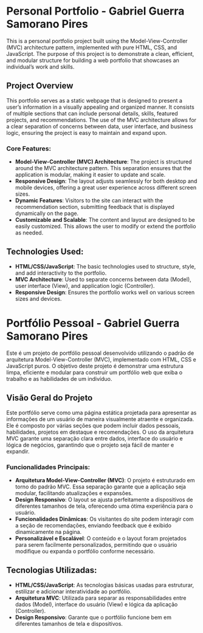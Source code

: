 # Personal Portfolio - Gabriel Guerra Samorano Pires

This is a personal portfolio project built using the Model-View-Controller (MVC) architecture pattern, implemented with pure HTML, CSS, and JavaScript. The purpose of this project is to demonstrate a clean, efficient, and modular structure for building a web portfolio that showcases an individual’s work and skills.

## Project Overview
This portfolio serves as a static webpage that is designed to present a user’s information in a visually appealing and organized manner. It consists of multiple sections that can include personal details, skills, featured projects, and recommendations. The use of the MVC architecture allows for a clear separation of concerns between data, user interface, and business logic, ensuring the project is easy to maintain and expand upon.

### Core Features:
- **Model-View-Controller (MVC) Architecture**: The project is structured around the MVC architecture pattern. This separation ensures that the application is modular, making it easier to update and scale.
- **Responsive Design**: The layout adjusts seamlessly for both desktop and mobile devices, offering a great user experience across different screen sizes.
- **Dynamic Features**: Visitors to the site can interact with the recommendation section, submitting feedback that is displayed dynamically on the page.
- **Customizable and Scalable**: The content and layout are designed to be easily customized. This allows the user to modify or extend the portfolio as needed.
  
## Technologies Used:
- **HTML/CSS/JavaScript**: The basic technologies used to structure, style, and add interactivity to the portfolio.
- **MVC Architecture**: Used to separate concerns between data (Model), user interface (View), and application logic (Controller).
- **Responsive Design**: Ensures the portfolio works well on various screen sizes and devices.
  
# Portfólio Pessoal - Gabriel Guerra Samorano Pires

Este é um projeto de portfólio pessoal desenvolvido utilizando o padrão de arquitetura Model-View-Controller (MVC), implementado com HTML, CSS e JavaScript puros. O objetivo deste projeto é demonstrar uma estrutura limpa, eficiente e modular para construir um portfólio web que exiba o trabalho e as habilidades de um indivíduo.

## Visão Geral do Projeto
Este portfólio serve como uma página estática projetada para apresentar as informações de um usuário de maneira visualmente atraente e organizada. Ele é composto por várias seções que podem incluir dados pessoais, habilidades, projetos em destaque e recomendações. O uso da arquitetura MVC garante uma separação clara entre dados, interface do usuário e lógica de negócios, garantindo que o projeto seja fácil de manter e expandir.

### Funcionalidades Principais:
- **Arquitetura Model-View-Controller (MVC)**: O projeto é estruturado em torno do padrão MVC. Essa separação garante que a aplicação seja modular, facilitando atualizações e expansões.
- **Design Responsivo**: O layout se ajusta perfeitamente a dispositivos de diferentes tamanhos de tela, oferecendo uma ótima experiência para o usuário.
- **Funcionalidades Dinâmicas**: Os visitantes do site podem interagir com a seção de recomendações, enviando feedback que é exibido dinamicamente na página.
- **Personalizável e Escalável**: O conteúdo e o layout foram projetados para serem facilmente personalizados, permitindo que o usuário modifique ou expanda o portfólio conforme necessário.

## Tecnologias Utilizadas:
- **HTML/CSS/JavaScript**: As tecnologias básicas usadas para estruturar, estilizar e adicionar interatividade ao portfólio.
- **Arquitetura MVC**: Utilizada para separar as responsabilidades entre dados (Model), interface do usuário (View) e lógica da aplicação (Controller).
- **Design Responsivo**: Garante que o portfólio funcione bem em diferentes tamanhos de tela e dispositivos.

